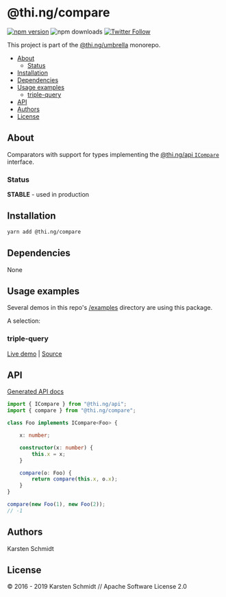 <!-- This file is generated - DO NOT EDIT! -->

# @thi.ng/compare

[![npm version](https://img.shields.io/npm/v/@thi.ng/compare.svg)](https://www.npmjs.com/package/@thi.ng/compare)
![npm downloads](https://img.shields.io/npm/dm/@thi.ng/compare.svg)
[![Twitter Follow](https://img.shields.io/twitter/follow/thing_umbrella.svg?style=flat-square&label=twitter)](https://twitter.com/thing_umbrella)

This project is part of the
[@thi.ng/umbrella](https://github.com/thi-ng/umbrella/) monorepo.

- [About](#about)
  - [Status](#status)
- [Installation](#installation)
- [Dependencies](#dependencies)
- [Usage examples](#usage-examples)
  - [triple-query](#triple-query)
- [API](#api)
- [Authors](#authors)
- [License](#license)

## About

Comparators with support for types implementing the [@thi.ng/api `ICompare`](https://github.com/thi-ng/umbrella/tree/master/packages/api/src/api/compare.ts) interface.

### Status

**STABLE** - used in production

## Installation

```bash
yarn add @thi.ng/compare
```

## Dependencies

None

## Usage examples

Several demos in this repo's
[/examples](https://github.com/thi-ng/umbrella/tree/master/examples)
directory are using this package.

A selection:

### triple-query

[Live demo](https://demo.thi.ng/umbrella/triple-query/) | [Source](https://github.com/thi-ng/umbrella/tree/master/examples/triple-query)

## API

[Generated API docs](https://docs.thi.ng/umbrella/compare/)

```ts
import { ICompare } from "@thi.ng/api";
import { compare } from "@thi.ng/compare";

class Foo implements ICompare<Foo> {

    x: number;

    constructor(x: number) {
        this.x = x;
    }

    compare(o: Foo) {
        return compare(this.x, o.x);
    }
}

compare(new Foo(1), new Foo(2));
// -1
```

## Authors

Karsten Schmidt

## License

&copy; 2016 - 2019 Karsten Schmidt // Apache Software License 2.0
